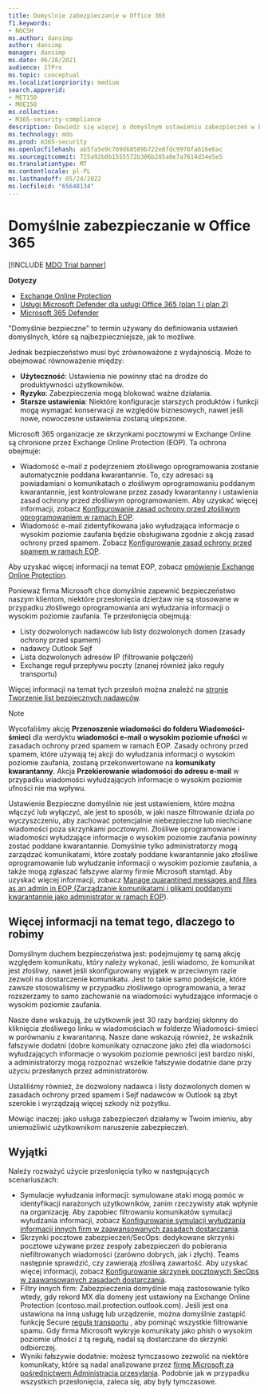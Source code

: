 ```yaml
---
title: Domyślnie zabezpieczanie w Office 365
f1.keywords:
- NOCSH
ms.author: dansimp
author: dansimp
manager: dansimp
ms.date: 06/28/2021
audience: ITPro
ms.topic: conceptual
ms.localizationpriority: medium
search.appverid:
- MET150
- MOE150
ms.collection:
- M365-security-compliance
description: Dowiedz się więcej o domyślnym ustawieniu zabezpieczeń w Exchange Online Protection (EOP)
ms.technology: mdo
ms.prod: m365-security
ms.openlocfilehash: ab5fa5e9c769d68589b722e8fdc9976fa616e6ac
ms.sourcegitcommit: 725a92b0b1555572b306b285a0e7a7614d34e5e5
ms.translationtype: MT
ms.contentlocale: pl-PL
ms.lasthandoff: 05/24/2022
ms.locfileid: "65648134"
---
```

# <a name="secure-by-default-in-office-365"></a>Domyślnie zabezpieczanie w Office 365

[!INCLUDE [MDO Trial banner](../includes/mdo-trial-banner.md)]

**Dotyczy**
- [Exchange Online Protection](exchange-online-protection-overview.md)
- [Usługi Microsoft Defender dla usługi Office 365 (plan 1 i plan 2)](defender-for-office-365.md)
- [Microsoft 365 Defender](../defender/microsoft-365-defender.md)

"Domyślnie bezpieczne" to termin używany do definiowania ustawień domyślnych, które są najbezpieczniejsze, jak to możliwe.

Jednak bezpieczeństwo musi być zrównoważone z wydajnością. Może to obejmować równoważenie między:

- **Użyteczność**: Ustawienia nie powinny stać na drodze do produktywności użytkowników.
- **Ryzyko**: Zabezpieczenia mogą blokować ważne działania.
- **Starsze ustawienia**: Niektóre konfiguracje starszych produktów i funkcji mogą wymagać konserwacji ze względów biznesowych, nawet jeśli nowe, nowoczesne ustawienia zostaną ulepszone.

Microsoft 365 organizacje ze skrzynkami pocztowymi w Exchange Online są chronione przez Exchange Online Protection (EOP). Ta ochrona obejmuje:

- Wiadomość e-mail z podejrzeniem złośliwego oprogramowania zostanie automatycznie poddana kwarantannie. To, czy adresaci są powiadamiani o komunikatach o złośliwym oprogramowaniu poddanym kwarantannie, jest kontrolowane przez zasady kwarantanny i ustawienia zasad ochrony przed złośliwym oprogramowaniem. Aby uzyskać więcej informacji, zobacz [Konfigurowanie zasad ochrony przed złośliwym oprogramowaniem w ramach EOP](configure-anti-malware-policies.md).
- Wiadomość e-mail zidentyfikowana jako wyłudzająca informacje o wysokim poziomie zaufania będzie obsługiwana zgodnie z akcją zasad ochrony przed spamem. Zobacz [Konfigurowanie zasad ochrony przed spamem w ramach EOP](configure-your-spam-filter-policies.md).

Aby uzyskać więcej informacji na temat EOP, zobacz [omówienie Exchange Online Protection](exchange-online-protection-overview.md).

Ponieważ firma Microsoft chce domyślnie zapewnić bezpieczeństwo naszym klientom, niektóre przesłonięcia dzierżaw nie są stosowane w przypadku złośliwego oprogramowania ani wyłudzania informacji o wysokim poziomie zaufania. Te przesłonięcia obejmują:

- Listy dozwolonych nadawców lub listy dozwolonych domen (zasady ochrony przed spamem)
- nadawcy Outlook Sejf
- Lista dozwolonych adresów IP (filtrowanie połączeń)
- Exchange reguł przepływu poczty (znanej również jako reguły transportu)

Więcej informacji na temat tych przesłoń można znaleźć na [stronie Tworzenie list bezpiecznych nadawców](create-safe-sender-lists-in-office-365.md).

> [!NOTE]
> Wycofaliśmy akcję **Przenoszenie wiadomości do folderu Wiadomości-śmieci** dla werdyktu **wiadomości e-mail o wysokim poziomie ufności** w zasadach ochrony przed spamem w ramach EOP. Zasady ochrony przed spamem, które używają tej akcji do wyłudzania informacji o wysokim poziomie zaufania, zostaną przekonwertowane na **komunikaty kwarantanny**. Akcja **Przekierowanie wiadomości do adresu e-mail** w przypadku wiadomości wyłudzających informacje o wysokim poziomie ufności nie ma wpływu.

Ustawienie Bezpieczne domyślnie nie jest ustawieniem, które można włączyć lub wyłączyć, ale jest to sposób, w jaki nasze filtrowanie działa po wyczyszczeniu, aby zachować potencjalnie niebezpieczne lub niechciane wiadomości poza skrzynkami pocztowymi. Złośliwe oprogramowanie i wiadomości wyłudzające informacje o wysokim poziomie zaufania powinny zostać poddane kwarantannie. Domyślnie tylko administratorzy mogą zarządzać komunikatami, które zostały poddane kwarantannie jako złośliwe oprogramowanie lub wyłudzanie informacji o wysokim poziomie zaufania, a także mogą zgłaszać fałszywe alarmy firmie Microsoft stamtąd. Aby uzyskać więcej informacji, zobacz [Manage quarantined messages and files as an admin in EOP (Zarządzanie komunikatami i plikami poddanymi kwarantannie jako administrator w ramach EOP](manage-quarantined-messages-and-files.md)).

## <a name="more-on-why-were-doing-this"></a>Więcej informacji na temat tego, dlaczego to robimy

Domyślnym duchem bezpieczeństwa jest: podejmujemy tę samą akcję względem komunikatu, który należy wykonać, jeśli wiadomo, że komunikat jest złośliwy, nawet jeśli skonfigurowany wyjątek w przeciwnym razie zezwoli na dostarczenie komunikatu. Jest to takie samo podejście, które zawsze stosowaliśmy w przypadku złośliwego oprogramowania, a teraz rozszerzamy to samo zachowanie na wiadomości wyłudzające informacje o wysokim poziomie zaufania.

Nasze dane wskazują, że użytkownik jest 30 razy bardziej skłonny do kliknięcia złośliwego linku w wiadomościach w folderze Wiadomości-śmieci w porównaniu z kwarantanną. Nasze dane wskazują również, że wskaźnik fałszywie dodatni (dobre komunikaty oznaczone jako złe) dla wiadomości wyłudzających informacje o wysokim poziomie pewności jest bardzo niski, a administratorzy mogą rozpoznać wszelkie fałszywie dodatnie dane przy użyciu przesłanych przez administratorów.

Ustaliliśmy również, że dozwolony nadawca i listy dozwolonych domen w zasadach ochrony przed spamem i Sejf nadawców w Outlook są zbyt szerokie i wyrządzają więcej szkody niż pożytku.

Mówiąc inaczej: jako usługa zabezpieczeń działamy w Twoim imieniu, aby uniemożliwić użytkownikom naruszenie zabezpieczeń.

## <a name="exceptions"></a>Wyjątki

Należy rozważyć użycie przesłonięcia tylko w następujących scenariuszach:

- Symulacje wyłudzania informacji: symulowane ataki mogą pomóc w identyfikacji narażonych użytkowników, zanim rzeczywisty atak wpłynie na organizację. Aby zapobiec filtrowaniu komunikatów symulacji wyłudzania informacji, zobacz [Konfigurowanie symulacji wyłudzania informacji innych firm w zaawansowanych zasadach dostarczania](/microsoft-365/security/office-365-security/configure-advanced-delivery#use-the-microsoft-365-defender-portal-to-configure-third-party-phishing-simulations-in-the-advanced-delivery-policy).
- Skrzynki pocztowe zabezpieczeń/SecOps: dedykowane skrzynki pocztowe używane przez zespoły zabezpieczeń do pobierania niefiltrowanych wiadomości (zarówno dobrych, jak i złych). Teams następnie sprawdzić, czy zawierają złośliwą zawartość. Aby uzyskać więcej informacji, zobacz [Konfigurowanie skrzynek pocztowych SecOps w zaawansowanych zasadach dostarczania](/microsoft-365/security/office-365-security/configure-advanced-delivery#use-the-microsoft-365-defender-portal-to-configure-secops-mailboxes-in-the-advanced-delivery-policy).
- Filtry innych firm: Zabezpieczenia domyślnie mają zastosowanie tylko wtedy, gdy rekord MX dla domeny jest ustawiony na Exchange Online Protection (contoso.mail.protection.outlook.com). Jeśli jest ona ustawiona na inną usługę lub urządzenie, można domyślnie zastąpić funkcję Secure [regułą transportu](/exchange/security-and-compliance/mail-flow-rules/use-rules-to-set-scl) , aby pominąć wszystkie filtrowanie spamu. Gdy firma Microsoft wykryje komunikaty jako phish o wysokim poziomie ufności z tą regułą, nadal są dostarczane do skrzynki odbiorczej. 
- Wyniki fałszywie dodatnie: możesz tymczasowo zezwolić na niektóre komunikaty, które są nadal analizowane przez [firmę Microsoft za pośrednictwem Administracja przesyłania](admin-submission.md). Podobnie jak w przypadku wszystkich przesłonięcia, zaleca się, aby były tymczasowe.
